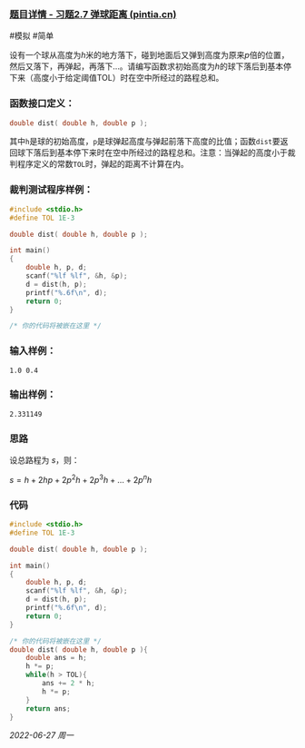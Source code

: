 ### [题目详情 - 习题2.7 弹球距离 (pintia.cn)](https://pintia.cn/problem-sets/434/problems/5806)

#模拟 #简单

设有一个球从高度为*h*米的地方落下，碰到地面后又弹到高度为原来*p*倍的位置，然后又落下，再弹起，再落下…。请编写函数求初始高度为*h*的球下落后到基本停下来（高度小于给定阈值TOL）时在空中所经过的路程总和。

### 函数接口定义：

```cpp
double dist( double h, double p );
```

其中`h`是球的初始高度，`p`是球弹起高度与弹起前落下高度的比值；函数`dist`要返回球下落后到基本停下来时在空中所经过的路程总和。注意：当弹起的高度小于裁判程序定义的常数`TOL`时，弹起的距离不计算在内。

### 裁判测试程序样例：

```cpp
#include <stdio.h>
#define TOL 1E-3

double dist( double h, double p );

int main()
{
    double h, p, d;
    scanf("%lf %lf", &h, &p);
    d = dist(h, p);
    printf("%.6f\n", d);
    return 0;
}

/* 你的代码将被嵌在这里 */
```

### 输入样例：

```in
1.0 0.4
```

### 输出样例：

```out
2.331149
```

### 思路

设总路程为 $s$，则：

$s=h+2hp+2p^2h+2p^3h+\dots+2p^nh$

### 代码

```cpp
#include <stdio.h>
#define TOL 1E-3

double dist( double h, double p );

int main()
{
    double h, p, d;
    scanf("%lf %lf", &h, &p);
    d = dist(h, p);
    printf("%.6f\n", d);
    return 0;
}

/* 你的代码将被嵌在这里 */
double dist( double h, double p ){
    double ans = h;
    h *= p;
    while(h > TOL){
        ans += 2 * h;
        h *= p;
    }
    return ans;
}
```


*2022-06-27 周一*